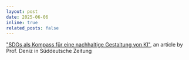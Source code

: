 ```yaml
---
layout: post
date: 2025-06-06
inline: true
related_posts: false
---
```

<a href="https://www.sz-dossier.de/gastbeitraege/2025-06-06-sdgs-als-kompass-fuer-eine-nachhaltige-gestaltung-von-ki-a001dcc8" target="_blank" rel="noopener noreferrer">"SDGs als Kompass für eine nachhaltige Gestaltung von KI"</a>, an article by Prof. Deniz in Süddeutsche Zeitung
